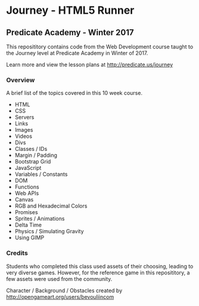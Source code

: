 # Journey - HTML5 Runner
## Predicate Academy - Winter 2017

This reposititory contains code from the Web Development course taught to the Journey level at Predicate Academy in Winter of 2017.

Learn more and view the lesson plans at http://predicate.us/journey

### Overview

A brief list of the topics covered in this 10 week course.

- HTML
- CSS
- Servers
- Links
- Images
- Videos
- Divs
- Classes / IDs
- Margin / Padding
- Bootstrap Grid
- JavaScript
- Variables / Constants
- DOM
- Functions
- Web APIs
- Canvas
- RGB and Hexadecimal Colors
- Promises
- Sprites / Animations
- Delta Time
- Physics / Simulating Gravity
- Using GIMP

### Credits

Students who completed this class used assets of their choosing, leading to very diverse games. However, for the reference game in this reposititory, a few assets were used from the community.

Character / Background / Obstacles created by http://opengameart.org/users/bevouliincom
